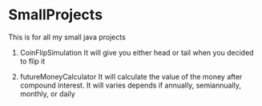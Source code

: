 # SmallProjects
This is for all my small java projects

1. CoinFlipSimulation
It will give you either head or tail when you decided to flip it

2. futureMoneyCalculator
It will calculate the value of the money after compound interest. It will varies depends if annually, semiannually, monthly, or daily

